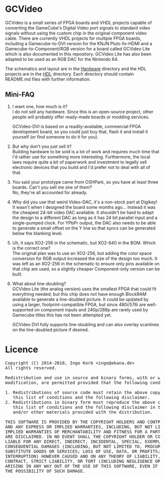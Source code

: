 # GCVideo #

GCVideo is a small series of FPGA boards and VHDL projects
capable of converting the
GameCube's Digital Video port signals to standard video signals
without using the custom chip in the original component video cable.
There are currently VHDL projects for multiple FPGA boards, including
a Gamecube-to-DVI version for the KNJN Pluto IIx-HDMI and a
Gamecube-to-Component/RGB version for a board called GCVideo Lite
which is also documented in this repository.
GCVideo Lite has also been adapted to be used as
an RGB DAC for the Nintendo 64.

The schematics and layout are in the [Hardware](Hardware) directory
and the HDL projects are in the [HDL](HDL) directory. Each directory
should contain README.md files with further information.


## Mini-FAQ ##

1. I want one, how much is it?  
    I do not sell any hardware. Since this is an open-source project,
    other people will probably offer ready-made boards or modding
    services.

    GCVideo-DVI is based on a readily-available, commercial FPGA
    development board, so you could just buy that, flash it and
    install it yourself (or find someone to do it for you).

1. But why don't you just sell it?  
    Building hardware to be sold is a lot of work and requires much
    time that I'd rather use for something more
    interesting. Furthermore, the local laws require quite a bit of
    paperwork and investment to legally sell electronic devices that
    you build and I'd prefer not to deal with all of that.

1. You said your prototype came from OSHPark, so you have at least
    three boards. Can't you sell me one of them?  
    No, they're all accounted for already.

1. Why did you use that weird Video-DAC, it's a non-stock part at
    Digikey!<br>
    It wasn't when I designed the board some months ago... Instead it
    was the cheapest 24-bit video DAC available. It shouldn't be hard
    to adapt the design to a different DAC as long as it has 24 bit
    parallel input and a single-pumped clock. For YPbPr output, the
    DAC also needs to be able to generate a small offset on the Y line
    so that syncs can be generated below the blanking level.

1. Uh, it says XO2-256 in the schematic, but XO2-640 in the BOM. Which
    is the correct one?  
    The original plan was to use an XO2-256, but adding the color
    space conversion for RGB output increased the size of the design
    too much. It was left as an XO2-256 in the schematic to ensure
    only pins available on that chip are used, so a slightly cheaper
    Component-only version can be built.

1. What about line-doubling?  
    GCVideo Lite (the analog version) uses the smallest FPGA that
    could fit everything needed, but this chip does not have enough
    BlockRAM available to generate a line-doubled picture. It could be
    updated by using a larger, footprint-compatible FPGA, but since
    480i/576i are well-supported on component inputs and 240p/288p are
    rarely used by Gamecube titles this has not been attempted yet.

    GCVideo DVI fully supports line-doubling and can also overlay
    scanlines on the line-doubled picture if desired.



# Licence #

<pre>
Copyright (C) 2014-2018, Ingo Korb &lt;ingo@akana.de&gt;
All rights reserved.

Redistribution and use in source and binary forms, with or without
modification, are permitted provided that the following conditions are met:

1. Redistributions of source code must retain the above copyright notice,
   this list of conditions and the following disclaimer.
2. Redistributions in binary form must reproduce the above copyright notice,
   this list of conditions and the following disclaimer in the documentation
   and/or other materials provided with the distribution.

THIS SOFTWARE IS PROVIDED BY THE COPYRIGHT HOLDERS AND CONTRIBUTORS "AS IS"
AND ANY EXPRESS OR IMPLIED WARRANTIES, INCLUDING, BUT NOT LIMITED TO, THE
IMPLIED WARRANTIES OF MERCHANTABILITY AND FITNESS FOR A PARTICULAR PURPOSE
ARE DISCLAIMED. IN NO EVENT SHALL THE COPYRIGHT HOLDER OR CONTRIBUTORS BE
LIABLE FOR ANY DIRECT, INDIRECT, INCIDENTAL, SPECIAL, EXEMPLARY, OR
CONSEQUENTIAL DAMAGES (INCLUDING, BUT NOT LIMITED TO, PROCUREMENT OF
SUBSTITUTE GOODS OR SERVICES; LOSS OF USE, DATA, OR PROFITS; OR BUSINESS
INTERRUPTION) HOWEVER CAUSED AND ON ANY THEORY OF LIABILITY, WHETHER IN
CONTRACT, STRICT LIABILITY, OR TORT (INCLUDING NEGLIGENCE OR OTHERWISE)
ARISING IN ANY WAY OUT OF THE USE OF THIS SOFTWARE, EVEN IF ADVISED OF
THE POSSIBILITY OF SUCH DAMAGE.
</pre>
